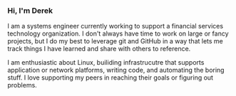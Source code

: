 ### Hi, I'm Derek
I am a systems engineer currently working to support a financial services technology organization. I don't always have time to work on large or fancy projects, but I do my best to leverage git and GitHub in a way that lets me track things I have learned and share with others to reference. 

I am enthusiastic about Linux, builiding infrastrucutre that supports application or network platforms, writing code, and automating the boring stuff. I love supporting my peers in reaching their goals or figuring out problems. 

<!--
**derekfulmer/derekfulmer** is a ✨ _special_ ✨ repository because its `README.md` (this file) appears on your GitHub profile.

Here are some ideas to get you started:

- 🔭 I’m currently working on ...
- 🌱 I’m currently learning ...
- 👯 I’m looking to collaborate on ...
- 🤔 I’m looking for help with ...
- 💬 Ask me about ...
- 📫 How to reach me: ...
- 😄 Pronouns: ...
- ⚡ Fun fact: ...
-->
